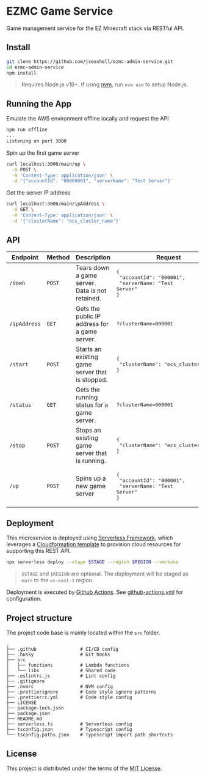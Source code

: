 # EZMC Game Service

Game management service for the EZ Minecraft stack via RESTful API.

## Install

```sh
git clone https://github.com/jseashell/ezmc-admin-service.git
cd ezmc-admin-service
npm install
```

> Requires Node.js v18+. If using [nvm](https://nvm.sh), run `nvm use` to setup Node.js.

## Running the App

Emulate the AWS environment offline locally and request the API

```sh
npm run offline
...
Listening on port 3000
```

Spin up the first game server

```sh
curl localhost:3000/main/up \
  -X POST \
  -H 'Content-Type: application/json' \
  -d '{"accountId": "00000001", "serverName": "Test Server"}'
```

Get the server IP address

```sh
curl localhost:3000/main/ipAddress \
  -X GET \
  -H 'Content-Type: application/json' \
  -d '{"clusterName": "ecs_cluster_name"}'
```

## API

|Endpoint|Method|Description|Request|Response|
|--------|------|-----------|-------|--------|
|`/down`|`POST`|Tears down a game server. Data is not retained.|<pre>{<br/>  "accountId": "000001",<br/>  "serverName: "Test Server"<br/>}</pre>|<pre>{<br/>  "message": "Success",<br/>  "data": ...<br/>}</pre>|
|`/ipAddress`|`GET`|Gets the public IP address for a game server.|<pre>?clusterName=000001</pre>|<pre>{<br/>  "ipAddress": "192.168.0.1"<br/>}</pre>|
|`/start`|`POST`|Starts an existing game server that is stopped.|<pre>{<br/>  "clusterName": "ecs_cluster_name",<br/>}</pre>|<pre>{<br/>  "message": "Success",<br/>  "data": ...<br/>}</pre>|
|`/status`|`GET`|Gets the running status for a game server.|<pre>?clusterName=000001</pre>|<pre>{<br/>  "ipAddress": "192.168.0.1"<br/>}</pre>|
|`/stop`|`POST`|Stops an existing game server that is running.|<pre>{<br/>  "clusterName": "ecs_cluster_name",<br/>}</pre>|<pre>{<br/>  "message": "Success",<br/>  "data": ...<br/>}</pre>|
|`/up`|`POST`|Spins up a new game server|<pre>{<br/>  "accountId": "000001",<br/>  "serverName: "Test Server"<br/>}</pre>|<pre>{<br/>  "message": "Success",<br/>  "data": ...<br/>}</pre>|

## Deployment

This microservice is deployed using [Serverless Framework](https://www.serverless.com/framework/docs), which leverages a [Cloudformation template](https://aws.amazon.com/cloudformation/resources/templates/) to provision cloud resources for supporting this REST API.

```sh
npx serverless deploy --stage $STAGE --region $REGION --verbose
```

> `$STAGE` and `$REGION` are optional. The deployment will be staged as `main` to the `us-east-1` region.

Deployment is executed by [Github Actions](https://docs.github.com/en/actions). See [github-actions.yml](./.github/workflows/github-actions.yml) for configuration.

## Project structure

The project code base is mainly located within the `src` folder.

```text
.
├── .github                # CI/CD config
├── .husky                 # Git hooks
├── src
│   ├── functions          # Lambda functions
│   └── libs               # Shared code
├── .eslintrc.js           # Lint config
├── .gitignore
├── .nvmrc                 # NVM config
├── .prettierignore        # Code style ignore patterns
├── .prettierrc.yml        # Code style config
├── LICENSE
├── package-lock.json
├── package.json
├── README.md
├── serverless.ts          # Serverless config
├── tsconfig.json          # Typescript config
└── tsconfig.paths.json    # Typescript import path shortcuts
```

## License

This project is distributed under the terms of the [MIT License](./LICENSE).
